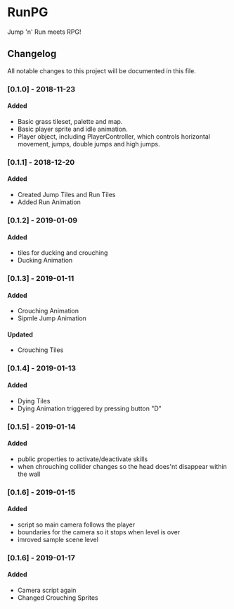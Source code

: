 # RunPG
Jump 'n' Run meets RPG!

## Changelog
All notable changes to this project will be documented in this file.

### [0.1.0] - 2018-11-23
#### Added
- Basic grass tileset, palette and map.
- Basic player sprite and idle animation.
- Player object, including PlayerController, which controls horizontal movement, jumps, double jumps and high jumps.

### [0.1.1] - 2018-12-20
#### Added
- Created Jump Tiles and Run Tiles
- Added Run Animation

### [0.1.2] - 2019-01-09
#### Added
- tiles for ducking and crouching
- Ducking Animation

### [0.1.3] - 2019-01-11
#### Added
- Crouching Animation
- Sipmle Jump Animation
#### Updated
- Crouching Tiles

### [0.1.4] - 2019-01-13
#### Added
- Dying Tiles
- Dying Animation triggered by pressing button "D"

### [0.1.5] - 2019-01-14
#### Added
- public properties to activate/deactivate skills
- when chrouching collider changes so the head does'nt disappear within the wall

### [0.1.6] - 2019-01-15
#### Added
- script so main camera follows the player
- boundaries for the camera so it stops when level is over 
- imroved sample scene level 

### [0.1.6] - 2019-01-17
#### Added
- Camera script again 
- Changed Crouching Sprites 
